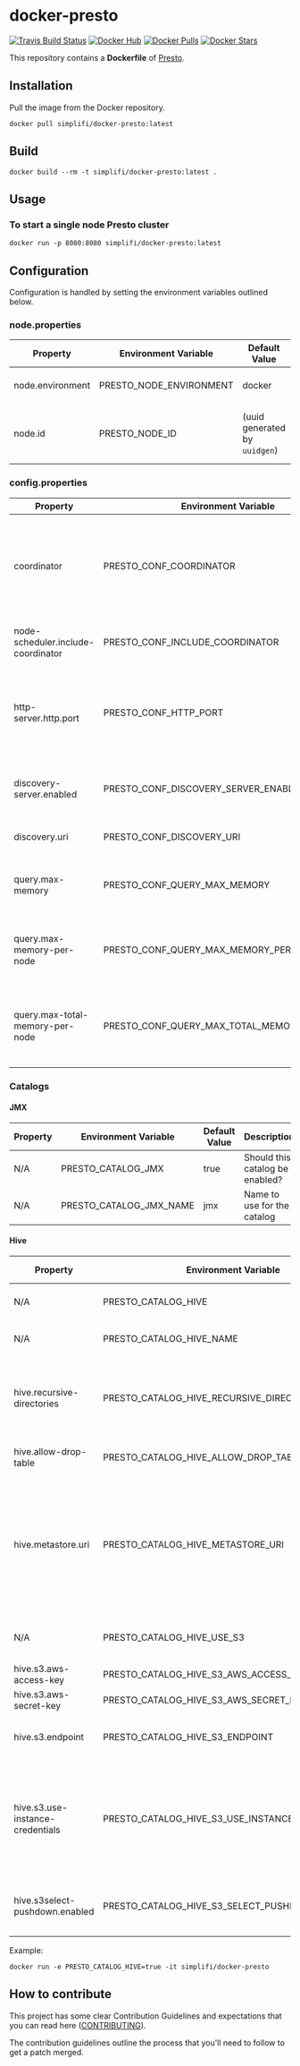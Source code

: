 # docker-presto

[![Travis Build Status](https://travis-ci.com/simplifi/docker-presto.svg?branch=master)](https://travis-ci.com/simplifi/docker-presto)
[![Docker Hub](https://img.shields.io/badge/docker-ready-blue.svg)](https://hub.docker.com/r/simplifi/docker-presto/)
[![Docker Pulls](https://img.shields.io/docker/pulls/simplifi/docker-presto.svg)](https://hub.docker.com/r/simplifi/docker-presto/)
[![Docker Stars](https://img.shields.io/docker/stars/simplifi/docker-presto.svg)](https://hub.docker.com/r/simplifi/docker-presto/)

This repository contains a **Dockerfile** of [Presto](https://prestosql.io/).

## Installation

Pull the image from the Docker repository.
```
docker pull simplifi/docker-presto:latest
```

## Build
```
docker build --rm -t simplifi/docker-presto:latest .
```

## Usage

### To start a single node Presto cluster
```
docker run -p 8080:8080 simplifi/docker-presto:latest
```


## Configuration

Configuration is handled by setting the environment variables outlined below.


### node.properties

| Property         | Environment Variable    | Default Value                 | Description                                            |
| -----------------| ----------------------- | ----------------------------- | ------------------------------------------------------ |
| node.environment | PRESTO_NODE_ENVIRONMENT | docker                        | The name of the environment.                           |
| node.id          | PRESTO_NODE_ID          | (uuid generated by `uuidgen`) | The unique identifier for this installation of Presto. |


### config.properties

| Property                           | Environment Variable                        | Default Value         | Description                                                                                                       |
| ---------------------------------- | ------------------------------------------- | --------------------- | ----------------------------------------------------------------------------------------------------------------- |
| coordinator                        | PRESTO_CONF_COORDINATOR                     | true                  | Allow this Presto instance to function as a coordinator (accept queries from clients and manage query execution). |
| node-scheduler.include-coordinator | PRESTO_CONF_INCLUDE_COORDINATOR             | true                  | Allow scheduling work on the coordinator.                                                                         |
| http-server.http.port              | PRESTO_CONF_HTTP_PORT                       | 8080                  | Specifies the port for the HTTP server. Presto uses HTTP for all communication, internal and external.            |
| discovery-server.enabled           | PRESTO_CONF_DISCOVERY_SERVER_ENABLED        | true                  | Run an embedded version of the Discovery service.                                                                 |
| discovery.uri                      | PRESTO_CONF_DISCOVERY_URI                   | http://localhost:8080 | The URI to the Discovery server.                                                                                  |
| query.max-memory                   | PRESTO_CONF_QUERY_MAX_MEMORY                | 5GB                   | The maximum amount of distributed memory that a query may use.                                                    |
| query.max-memory-per-node          | PRESTO_CONF_QUERY_MAX_MEMORY_PER_NODE       | 1GB                   | The maximum amount of user memory that a query may use on any one machine.                                        |
| query.max-total-memory-per-node    | PRESTO_CONF_QUERY_MAX_TOTAL_MEMORY_PER_NODE | 2GB                   | The maximum amount of user and system memory that a query may use on any one machine.                             |


### Catalogs

#### JMX

| Property | Environment Variable     | Default Value | Description                          |
| -------- | ------------------------ | ------------- | ------------------------------------ |
| N/A      | PRESTO_CATALOG_JMX       | true          | Should this catalog be enabled?      |
| N/A      | PRESTO_CATALOG_JMX_NAME  | jmx           | Name to use for the catalog          |


#### Hive

| Property                         | Environment Variable                            | Default Value         | Description                                                                                                                                |
| -------------------------------- | ----------------------------------------------- | --------------------- | ------------------------------------------------------------------------------------------------------------------------------------------ |
| N/A                              | PRESTO_CATALOG_HIVE                             | false                 | Should this catalog be enabled?                                                                                                            |
| N/A                              | PRESTO_CATALOG_HIVE_NAME                        | hive                  | Name to use for the catalog                                                                                                                |
| hive.recursive-directories       | PRESTO_CATALOG_HIVE_RECURSIVE_DIRECTORIES       | true                  | Enable reading data from subdirectories of table or partition locations.                                                                   |
| hive.allow-drop-table            | PRESTO_CATALOG_HIVE_ALLOW_DROP_TABLE            | true                  | Enable the ability to drop tables.                                                                                                         |
| hive.metastore.uri               | PRESTO_CATALOG_HIVE_METASTORE_URI               | file                  | The URI(s) of the Hive metastore to connect to using the Thrift protocol. If set to `file`, it will use a local file-based hive metastore. |
| N/A                              | PRESTO_CATALOG_HIVE_USE_S3                      | false                 | Should we configure hive to connect to s3?                                                                                                 |
| hive.s3.aws-access-key           | PRESTO_CATALOG_HIVE_S3_AWS_ACCESS_KEY           |                       | AWS access key to use.                                                                                                                     |
| hive.s3.aws-secret-key           | PRESTO_CATALOG_HIVE_S3_AWS_SECRET_KEY           |                       | AWS secret key to use.                                                                                                                     |
| hive.s3.endpoint                 | PRESTO_CATALOG_HIVE_S3_ENDPOINT                 |                       | The S3 storage endpoint server.                                                                                                            |
| hive.s3.use-instance-credentials | PRESTO_CATALOG_HIVE_S3_USE_INSTANCE_CREDENTIALS | false                 | Use the EC2 metadata service to retrieve API credentials (defaults to true). This works with IAM roles in EC2.                             |
| hive.s3select-pushdown.enabled   | PRESTO_CATALOG_HIVE_S3_SELECT_PUSHDOWN_ENABLED  | true                  | Enable query pushdown to AWS S3 Select service.                                                                                            |


Example:
```
docker run -e PRESTO_CATALOG_HIVE=true -it simplifi/docker-presto
```


## How to contribute

This project has some clear Contribution Guidelines and expectations that you can read here ([CONTRIBUTING](CONTRIBUTING.md)).

The contribution guidelines outline the process that you'll need to follow to get a patch merged.

